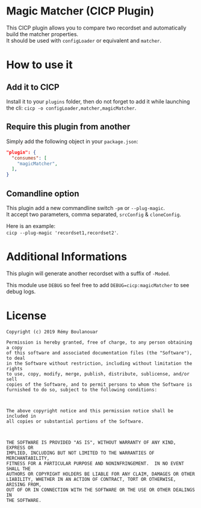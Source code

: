 # Magic Matcher (CICP Plugin)

This CICP plugin allows you to compare two recordset and automatically build the matcher properties.  
It should be used with `configLoader` or equivalent and `matcher`.


# How to use it

## Add it to CICP

Install it to your `plugins` folder, then do not forget to add it while launching the cli: `cicp -o configLoader,matcher,magicMatcher`.   

## Require this plugin from another

Simply add the following object in your `package.json`:

```json
"plugin": {
  "consumes": [
    "magicMatcher",
  ],
}
```

## Comandline option

This plugin add a new commandline switch `-pm` or `--plug-magic`.  
It accept two parameters, comma separated, `srcConfig` & `cloneConfig`.

Here is an example:  
`cicp --plug-magic 'recordset1,recordset2'`.

# Additional Informations

This plugin will generate another recordset with a suffix of `-Moded`.

This module use `DEBUG` so feel free to add `DEBUG=cicp:magicMatcher` to see debug logs.

# License

```
Copyright (c) 2019 Rémy Boulanouar

Permission is hereby granted, free of charge, to any person obtaining a copy
of this software and associated documentation files (the "Software"), to deal
in the Software without restriction, including without limitation the rights
to use, copy, modify, merge, publish, distribute, sublicense, and/or sell
copies of the Software, and to permit persons to whom the Software is
furnished to do so, subject to the following conditions:



The above copyright notice and this permission notice shall be included in
all copies or substantial portions of the Software.



THE SOFTWARE IS PROVIDED "AS IS", WITHOUT WARRANTY OF ANY KIND, EXPRESS OR
IMPLIED, INCLUDING BUT NOT LIMITED TO THE WARRANTIES OF MERCHANTABILITY,
FITNESS FOR A PARTICULAR PURPOSE AND NONINFRINGEMENT.  IN NO EVENT SHALL THE
AUTHORS OR COPYRIGHT HOLDERS BE LIABLE FOR ANY CLAIM, DAMAGES OR OTHER
LIABILITY, WHETHER IN AN ACTION OF CONTRACT, TORT OR OTHERWISE, ARISING FROM,
OUT OF OR IN CONNECTION WITH THE SOFTWARE OR THE USE OR OTHER DEALINGS IN
THE SOFTWARE.
```
